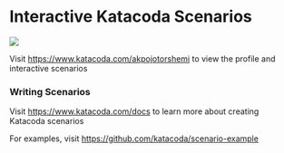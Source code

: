 # Interactive Katacoda Scenarios

[![](http://shields.katacoda.com/katacoda/akpojotorshemi/count.svg)](https://www.katacoda.com/akpojotorshemi "Get your profile on Katacoda.com")

Visit https://www.katacoda.com/akpojotorshemi to view the profile and interactive scenarios

### Writing Scenarios
Visit https://www.katacoda.com/docs to learn more about creating Katacoda scenarios

For examples, visit https://github.com/katacoda/scenario-example
